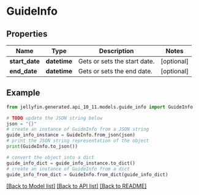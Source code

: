 # GuideInfo


## Properties

Name | Type | Description | Notes
------------ | ------------- | ------------- | -------------
**start_date** | **datetime** | Gets or sets the start date. | [optional] 
**end_date** | **datetime** | Gets or sets the end date. | [optional] 

## Example

```python
from jellyfin.generated.api_10_11.models.guide_info import GuideInfo

# TODO update the JSON string below
json = "{}"
# create an instance of GuideInfo from a JSON string
guide_info_instance = GuideInfo.from_json(json)
# print the JSON string representation of the object
print(GuideInfo.to_json())

# convert the object into a dict
guide_info_dict = guide_info_instance.to_dict()
# create an instance of GuideInfo from a dict
guide_info_from_dict = GuideInfo.from_dict(guide_info_dict)
```
[[Back to Model list]](../README.md#documentation-for-models) [[Back to API list]](../README.md#documentation-for-api-endpoints) [[Back to README]](../README.md)


